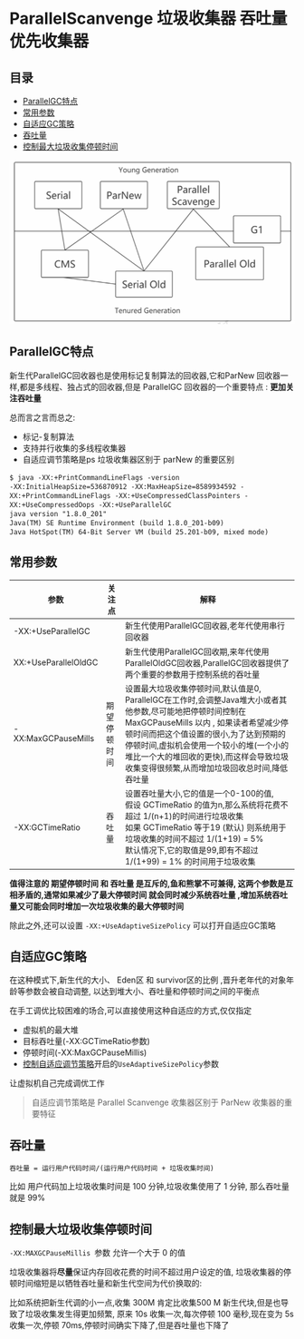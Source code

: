 # ParallelScanvenge 垃圾收集器 吞吐量优先收集器

## 目录

- [ParallelGC特点](#ParallelGC特点)
- [常用参数](#常用参数)
- [自适应GC策略](#自适应GC策略 ) 
- [吞吐量](#吞吐量)
- [控制最大垃圾收集停顿时间](#控制最大垃圾收集停顿时间)

<img src="../../assets/image-20200908105903706.png" alt="image-20200908105903706" style="zoom:67%;" />

## ParallelGC特点

新生代ParallelGC回收器也是使用标记复制算法的回收器,它和ParNew 回收器一样,都是多线程、独占式的回收器,但是 ParallelGC 回收器的一个重要特点 : **更加关注吞吐量**

总而言之言而总之:

- 标记-复制算法
- 支持并行收集的多线程收集器
- 自适应调节策略是ps 垃圾收集器区别于 parNew 的重要区别

```
$ java -XX:+PrintCommandLineFlags -version
-XX:InitialHeapSize=536870912 -XX:MaxHeapSize=8589934592 -XX:+PrintCommandLineFlags -XX:+UseCompressedClassPointers -XX:+UseCompressedOops -XX:+UseParallelGC 
java version "1.8.0_201"
Java(TM) SE Runtime Environment (build 1.8.0_201-b09)
Java HotSpot(TM) 64-Bit Server VM (build 25.201-b09, mixed mode)
```

## 常用参数

| 参数                 | 关注点       | 解释                                                         |
| -------------------- | ------------ | ------------------------------------------------------------ |
| -XX:+UseParallelGC   |              | 新生代使用ParallelGC回收器,老年代使用串行回收器              |
| XX:+UseParallelOldGC |              | 新生代使用ParallelGC回收期,来年代使用ParallelOldGC回收器,ParallelGC回收器提供了两个重要的参数用于控制系统的吞吐量 |
| -XX:MaxGCPauseMills  | 期望停顿时间 | 设置最大垃圾收集停顿时间,默认值是0, ParallelGC在工作时,会调整Java堆大小或者其他参数,尽可能地把停顿时间控制在MaxGCPauseMills 以内 , 如果读者希望减少停顿时间而把这个值设置的很小,为了达到预期的停顿时间,虚拟机会使用一个较小的堆(一个小的堆比一个大的堆回收的更快),而这样会导致垃圾收集变得很频繁,从而增加垃圾回收总时间,降低吞吐量 |
| -XX:GCTimeRatio      | 吞吐量       | 设置吞吐量大小,它的值是一个0-100的值,<br />假设 GCTimeRatio 的值为n,那么系统将花费不超过 1/(n+1)的时间进行垃圾收集<br />如果 GCTimeRatio 等于19 (默认) 则系统用于垃圾收集的时间不超过 1/(1+19) = 5%<br />默认情况下,它的取值是99,即有不超过1/(1+99) = 1% 的时间用于垃圾收集 |

**值得注意的 期望停顿时间 和 吞吐量 是互斥的,鱼和熊掌不可兼得, 这两个参数是互相矛盾的,通常如果减少了最大停顿时间 就会同时减少系统吞吐量 ,增加系统吞吐量又可能会同时增加一次垃圾收集的最大停顿时间**

除此之外,还可以设置 `-XX:+UseAdaptiveSizePolicy` 可以打开自适应GC策略 

## 自适应GC策略 

在这种模式下,新生代的大小、 Eden区 和 survivor区的比例 ,晋升老年代的对象年龄等参数会被自动调整, 以达到堆大小、吞吐量和停顿时间之间的平衡点

在手工调优比较困难的场合,可以直接使用这种自适应的方式,仅仅指定

- 虚拟机的最大堆
- 目标吞吐量(-XX:GCTimeRatio参数)
- 停顿时间(-XX:MaxGCPauseMillis)
- [控制自适应调节策略](#控制自适应调节策略)开启的`UseAdaptiveSizePolicy`参数

让虚拟机自己完成调优工作

> 自适应调节策略是 Parallel Scanvenge 收集器区别于 ParNew 收集器的重要特征

## 吞吐量

```
吞吐量 = 运行用户代码时间/(运行用户代码时间 + 垃圾收集时间)
```

比如 用户代码加上垃圾收集时间是 100 分钟,垃圾收集使用了 1 分钟, 那么吞吐量就是 99%

## 控制最大垃圾收集停顿时间

`-XX:MAXGCPauseMillis `参数 允许一个大于 0 的值

垃圾收集器将**尽量**保证内存回收花费的时间不超过用户设定的值, 垃圾收集器的停顿时间缩短是以牺牲吞吐量和新生代空间为代价换取的:

比如系统把新生代调的小一点,收集 300M 肯定比收集500 M 新生代块,但是也导致了垃圾收集发生得更加频繁, 原来 10s 收集一次,每次停顿 100 毫秒,现在变为 5s 收集一次,停顿 70ms,停顿时间确实下降了,但是吞吐量也下降了

